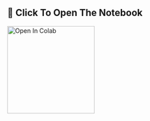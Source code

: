 ## **📖 Click To Open The Notebook**

<a href="https://colab.research.google.com/github/Yashbarod/PDFtoXML/blob/main/IY_PDF_XML.ipynb" target="_parent"><img src="https://camo.githubusercontent.com/96889048f8a9014fdeba2a891f97150c6aac6e723f5190236b10215a97ed41f3/68747470733a2f2f636f6c61622e72657365617263682e676f6f676c652e636f6d2f6173736574732f636f6c61622d62616467652e737667" alt="Open In Colab" width=200px/></a>
